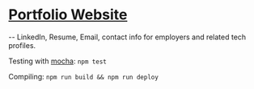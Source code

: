 # [Portfolio Website](https://carlosgreenpersonalsite.com)
--
LinkedIn, Resume, Email, contact info for employers and related tech profiles.

Testing with [mocha](https://mochajs.org):
`npm test`

Compiling: 
`npm run build && npm run deploy`
